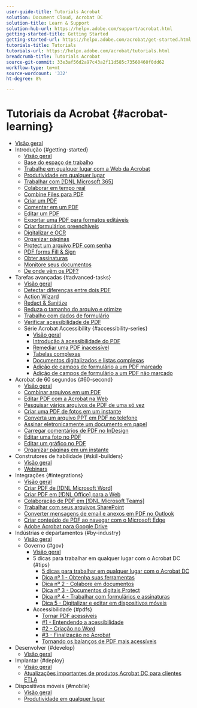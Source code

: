 ```yaml
---
user-guide-title: Tutorials Acrobat
solution: Document Cloud, Acrobat DC
solution-title: Learn & Support
solution-hub-url: https://helpx.adobe.com/support/acrobat.html
getting-started-title: Getting Started
getting-started-url: https://helpx.adobe.com/acrobat/get-started.html
tutorials-title: Tutorials
tutorials-url: https://helpx.adobe.com/acrobat/tutorials.html
breadcrumb-title: Tutorials Acrobat
source-git-commit: 33e3af56d2a97c43a2f11d585c73560460f0dd62
workflow-type: tm+mt
source-wordcount: '332'
ht-degree: 8%

---
```



# Tutoriais da Acrobat {#acrobat-learning}

+ [Visão geral](overview.md)
+ Introdução {#getting-started}
   + [Visão geral](getting-started/getting-started-overview.md)
   + [Base do espaço de trabalho](getting-started/get-to-know-the-acrobat-dc-interface.md)
   + [Trabalhe em qualquer lugar com a Web da Acrobat](getting-started/acrobatweb.md)
   + [Produtividade em qualquer lugar](getting-started/productivity.md)
   + [Trabalhar com [!DNL Microsoft 365]](https://experienceleague.adobe.com/docs/document-cloud-learn/acrobat-learning/integrations/integrate-overview.html#microsoft)
   + [Colaborar em tempo real](getting-started/collaborate.md)
   + [Combine Files para PDF](getting-started/combine-to-pdf.md)
   + [Criar um PDF](getting-started/create-pdf.md)
   + [Comentar em um PDF](getting-started/comment-on-pdf-files.md)
   + [Editar um PDF](getting-started/edit-pdf.md)
   + [Exportar uma PDF para formatos editáveis](getting-started/export-pdf.md)
   + [Criar formulários preenchíveis](getting-started/create-fillable-forms.md)
   + [Digitalizar e OCR](getting-started/scan-and-ocr.md)
   + [Organizar páginas](getting-started/organize.md)
   + [Protect um arquivo PDF com senha](getting-started/password-protect.md)
   + [PDF forms Fill &amp; Sign](getting-started/fill-and-sign.md)
   + [Obter assinaturas](getting-started/signatures.md)
   + [Monitore seus documentos](getting-started/track.md)
   + [De onde vêm os PDF?](getting-started/where-do-pdfs-come-from.md)
+ Tarefas avançadas {#advanced-tasks}
   + [Visão geral](advanced-tasks/advanced-tasks-overview.md)
   + [Detectar diferenças entre dois PDF](advanced-tasks/compare.md)
   + [Action Wizard](advanced-tasks/action.md)
   + [Redact &amp; Sanitize](advanced-tasks/redact.md)
   + [Reduza o tamanho do arquivo e otimize](advanced-tasks/reduce.md)
   + [Trabalho com dados de formulário](advanced-tasks/formdata.md)
   + [Verificar acessibilidade de PDF](advanced-tasks/accessibility.md)
   + Série Acrobat Accessibility {#accessibility-series}
      + [Visão geral](advanced-tasks/accessibility-series.md)
      + [Introdução à acessibilidade do PDF](advanced-tasks/accessibilitysession1.md)
      + [Remediar uma PDF inacessível](advanced-tasks/accessibilitysession2.md)
      + [Tabelas complexas](advanced-tasks/accessibilitysession3.md)
      + [Documentos digitalizados e listas complexas](advanced-tasks/accessibilitysession4.md)
      + [Adição de campos de formulário a um PDF marcado](advanced-tasks/accessibilitysession5.md)
      + [Adição de campos de formulário a um PDF não marcado](advanced-tasks/accessibilitysession6.md)
+ Acrobat de 60 segundos {#60-second}
   + [Visão geral](60-second/60-second-overview.md)
   + [Combinar arquivos em um PDF](60-second/combine-to-one-pdf.md)
   + [Editar PDF com a Acrobat na Web](60-second/edit.md)
   + [Pesquisar vários arquivos de PDF de uma só vez](60-second/search.md)
   + [Criar uma PDF de fotos em um instante](60-second/photo.md)
   + [Converta um arquivo PPT em PDF no telefone](60-second/phone.md)
   + [Assinar eletronicamente um documento em papel](60-second/sign.md)
   + [Carregar comentários de PDF no InDesign](60-second/indesign.md)
   + [Editar uma foto no PDF](60-second/editphoto.md)
   + [Editar um gráfico no PDF](60-second/editgraphic.md)
   + [Organizar páginas em um instante](60-second/organize.md)
+ Construtores de habilidade {#skill-builders}
   + [Visão geral](skill-builder/skill-builder-overview.md)
   + [Webinars](skill-builder/skill-builder-webinars.md)
+ Integrações {#integrations}
   + [Visão geral](integrate/integrate-overview.md)
   + [Criar PDF de [!DNL Microsoft Word]](integrate/createfromword.md)
   + [Criar PDF em [!DNL Office] para a Web](integrate/createofficeweb.md)
   + [Colaboração de PDF em [!DNL Microsoft Teams]](integrate/acrobatandteams.md)
   + [Trabalhar com seus arquivos SharePoint](integrate/acrobatandsp.md)
   + [Converter mensagens de email e anexos em PDF no Outlook](integrate/outlook.md)
   + [Criar conteúdo de PDF ao navegar com o Microsoft Edge](integrate/edge.md)
   + [Adobe Acrobat para Google Drive](integrate/acrobatandgoogle.md)
+ Indústrias e departamentos {#by-industry}
   + [Visão geral](industry/industry-overview.md)
   + Governo {#gov}
      + [Visão geral](industry/gov/gov-overview.md)
      + 5 dicas para trabalhar em qualquer lugar com o Acrobat DC {#tips}
         + [5 dicas para trabalhar em qualquer lugar com o Acrobat DC](industry/gov/5-tips-for-working-anywhere-with-acrobat-dc-for-government.md)
         + [Dica nº 1 - Obtenha suas ferramentas](industry/gov/get-your-tools.md)
         + [Dica nº 2 - Colabore em documentos](industry/gov/collaborate-on-documents.md)
         + [Dica nº 3 - Documentos digitais Protect](industry/gov/protect-digital-documents.md)
         + [Dica nº 4 - Trabalhar com formulários e assinaturas](industry/gov/work-with-forms-and-signatures.md)
         + [Dica 5 - Digitalizar e editar em dispositivos móveis](industry/gov/scan-and-edit-on-mobile.md)
      + Accessibilidade {#pdfs}
         + [Tornar PDF acessíveis](industry/gov/making-pdfs-accessible.md)
         + [#1 - Entendendo a acessibilidade](industry/gov/understanding-accessibility.md)
         + [#2 - Criação no Word](industry/gov/authoring-in-word.md)
         + [#3 - Finalização no Acrobat](industry/gov/finishing-in-acrobat.md)
         + [Tornando os balanços de PDF mais acessíveis](industry/gov/making-pdf-ballots-accessible.md)
+ Desenvolver {#develop}
   + [Visão geral](develop/develop-overview.md)
+ Implantar {#deploy}
   + [Visão geral](deploy/deploy-overview.md)
   + [Atualizações importantes de produtos Acrobat DC para clientes ETLA](deploy/signentitlementchanges.md)
+ Dispositivos móveis {#mobile}
   + [Visão geral](mobile/mobile-overview.md)
   + [Produtividade em qualquer lugar](https://experienceleague.adobe.com/docs/document-cloud-learn/acrobat-learning/getting-started/productivity.html)
